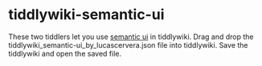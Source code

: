 # tiddlywiki-semantic-ui

These two tiddlers let you use [semantic ui](https://semantic-ui.com) in tiddlywiki. Drag and drop the tiddlywiki_semantic-ui_by_lucascervera.json file into tiddlywiki. Save the tiddlywiki and open the saved file.

